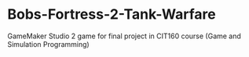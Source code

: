 # Bobs-Fortress-2-Tank-Warfare
GameMaker Studio 2 game for final project in CIT160 course (Game and Simulation Programming)
